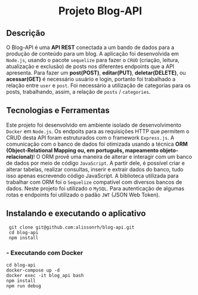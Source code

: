 
<h1 align="center">Projeto Blog-API</h1>

## Descrição

O Blog-API é uma **API REST** conectada a um bando de dados para a produção de conteúdo para um blog. A aplicação foi desenvolvida em `Node.js`, usando o pacote `sequelize` para fazer o `CRUD` (criação, leitura, atualização e exclusão) de posts nos diferentes endpoints que a API apresenta. Para fazer um **post(POST)**, **editar(PUT)**, **deletar(DELETE)**, ou **acessar(GET)** é necessário usuário e login, portanto foi trabalhado a relação entre `user` e `post`. Foi necessário a utilização de categorias para os posts, trabalhando, assim, a relação de `posts` / `categories`.

## Tecnologias e Ferramentas

Este projeto foi desenvolvido em ambiente isolado de desenvolvimento `Docker` em `Node.js`. Os endpoits para as requisições HTTP que permitem o CRUD desta API foram estruturados com o framework  `Express.js`. A comunicação com o banco de dados foi otimizada usando a técnica **ORM (Object-Relational Mapping ou, em português, mapeamento objeto-relacional)**! O ORM provê uma maneira de alterar e interagir com um banco de dados por meio de código `JavaScript`. A partir dele, é possível criar e alterar tabelas, realizar consultas, inserir e extrair dados do banco, tudo isso apenas escrevendo código JavaScript. A biblioteca utilizada para trabalhar com ORM foi o `Sequelize` compatível com diversos bancos de dados. Neste projeto foi utilizado o `MySQL`. Para autenticação de algumas rotas e endpoints foi utilizado o padão `JWT` (JSON Web Token).


## Instalando e executando o aplicativo

```
 git clone git@github.com:alissonrh/blog-api.git
 cd blog-api
 npm install
```

### - Executando com Docker
```
cd blog-api
docker-compose up -d
docker exec -it blog_api bash
npm install
npm run debug
```

